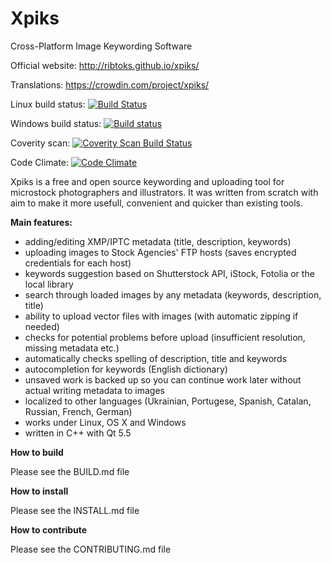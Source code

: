 Xpiks
=====

Cross-Platform Image Keywording Software

Official website: http://ribtoks.github.io/xpiks/

Translations: https://crowdin.com/project/xpiks/

Linux build status: [![Build Status](https://travis-ci.org/Ribtoks/xpiks.svg?branch=master)](https://travis-ci.org/Ribtoks/xpiks)

Windows build status: [![Build status](https://ci.appveyor.com/api/projects/status/m4warfr2xl8ago5s/branch/master?svg=true)](https://ci.appveyor.com/project/Ribtoks/xpiks/branch/master)

Coverity scan: <a href="https://scan.coverity.com/projects/xpiks-qt">
  <img alt="Coverity Scan Build Status"
       src="https://scan.coverity.com/projects/8498/badge.svg"/>
</a>

Code Climate: [![Code Climate](https://codeclimate.com/github/Ribtoks/xpiks/badges/gpa.svg)](https://codeclimate.com/github/Ribtoks/xpiks)

Xpiks is a free and open source keywording and uploading tool for microstock photographers and illustrators. It was written from scratch with aim to make it more usefull, convenient and quicker than existing tools.

**Main features:**

- adding/editing XMP/IPTC metadata (title, description, keywords)
- uploading images to Stock Agencies' FTP hosts (saves encrypted credentials for each host)
- keywords suggestion based on Shutterstock API, iStock, Fotolia or the local library
- search through loaded images by any metadata (keywords, description, title)
- ability to upload vector files with images (with automatic zipping if needed)
- checks for potential problems before upload (insufficient resolution, missing metadata etc.)
- automatically checks spelling of description, title and keywords
- autocompletion for keywords (English dictionary)
- unsaved work is backed up so you can continue work later without actual writing metadata to images
- localized to other languages (Ukrainian, Portugese, Spanish, Catalan, Russian, French, German) 
- works under Linux, OS X and Windows
- written in C++ with Qt 5.5

**How to build**

Please see the BUILD.md file

**How to install**

Please see the INSTALL.md file

**How to contribute**

Please see the CONTRIBUTING.md file
